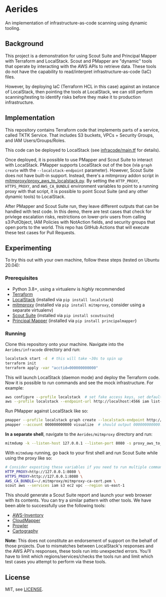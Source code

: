 # Aerides

An implementation of infrastructure-as-code scanning using dynamic tooling.

## Background

This project is a demonstration for using Scout Suite and Principal Mapper with Terraform and LocalStack. Scout and 
PMapper are "dynamic" tools that operate by interacting with the AWS APIs to retrieve data. These tools do not have 
the capability to read/interpret infrastructure-as-code (IaC) files. 

However, by deploying IaC (Terraform HCL in this case) against an instance of LocalStack, then pointing the tools at 
LocalStack, we can still perform scanning/testing to identify risks before they make it to production infrastructure.

## Implementation

This repository contains Terraform code that implements parts of a service, called TKTK Service. That includes S3 
buckets, VPCs + Security Groups, and IAM Users/Groups/Roles. 

This code can be deployed to LocalStack (see [infracode/main.tf](infracode/main.tf) for details).

Once deployed, it is possible to use PMapper and Scout Suite to interact with LocalStack. PMapper supports LocalStack 
out of the box (via `graph create` with the `--localstack-endpoint` parameter). However, Scout Suite does not have 
built-in support. Instead, there's a mitmproxy addon script in 
[mitmproxy/proxy_aws_to_localstack.py](mitmproxy/proxy_aws_to_localstack.py). By setting the `HTTP_PROXY`, 
`HTTPS_PROXY`, and `AWS_CA_BUNDLE` environment variables to point to a running proxy with that script, it is possible 
to point Scout Suite (and any other dynamic tools) to LocalStack.

After PMapper and Scout Suite run, they leave different outputs that can be handled with test code. In this demo, 
there are test cases that check for privlege escalation risks, restrictions on lower-priv users from calling 
s3:PutObject, IAM Policies with NotAction fields, and security groups that open ports to the world. This repo has 
GitHub Actions that will execute these test cases for Pull Requests.

## Experimenting

To try this out with your own machine, follow these steps (tested on Ubuntu 20.04):

### Prerequisites

* Python 3.8+, using a virtualenv is *highly* recommended
* [Terraform](https://learn.hashicorp.com/tutorials/terraform/install-cli?in=terraform/aws-get-started)
* [LocalStack](https://github.com/localstack/localstack) (installed via `pip install localstack`)
* [mitmproxy](https://mitmproxy.org/) (installed via `pip install mitmproxy`, consider using a separate virtualenv)
* [Scout Suite](https://github.com/nccgroup/ScoutSuite) (installed via `pip install scoutsuite`)
* [Principal Mapper](https://github.com/nccgroup/PMapper) (installed via `pip install principalmapper`)

### Running

Clone this repository onto your machine. Navigate into the `Aerides/infracode` directory and run:

```bash
localstack start -d  # this will take ~30s to spin up
terraform init
terraform apply -var "acctid=000000000000"
```

This will launch LocalStack (daemon mode) and deploy the Terraform code. Now it is possible to run commands and see 
the mock infrastructure. For example:

```bash
aws configure --profile localstack  # set fake access keys, set default region to us-east-1
aws --profile localstack --endpoint-url http://localhost:4566 iam list-users
```

Run PMapper against LocalStack like so:

```bash
pmapper --profile localstack graph create --localstack-endpoint http://localhost:4566 --exclude-services autoscaling
pmapper --account 000000000000 visualize  # should output 000000000000.svg if graphviz is installed
```

**In a separate shell**, navigate to the `Aerides/mitmproxy` directory and run:

```bash
mitmdump -k --listen-host 127.0.0.1 --listen-port 8080 -s proxy_aws_to_localstack.py 
```

With `mitmdump` running, go back to your first shell and run Scout Suite while using the proxy like so:

```bash
# Consider exposting these variables if you need to run multiple commands
HTTP_PROXY=http://127.0.0.1:8080 \
HTTPS_PROXY=http://127.0.0.1:8080 \
AWS_CA_BUNDLE=~/.mitmproxy/mitmproxy-ca-cert.pem \
scout aws --services iam s3 ec2 vpc --region us-east-1
```

This should generate a Scout Suite report and launch your web browser with its contents. You can try a similar 
pattern with other tools. We have been able to successfully use the following tools:

* [AWS-Inventory](https://github.com/nccgroup/aws-inventory/)
* [CloudMapper](https://github.com/duo-labs/cloudmapper)
* [Prowler](https://github.com/toniblyx/prowler)
* [Cartography](https://github.com/lyft/cartography)

**Note:** This does not constitute an endorsement of support on the behalf of those projects. Due to mismatches between 
LocalStack's responses and the AWS API's responses, these tools run into unexpected errors. You'll have to limit which 
regions/services/checks the tools run and limit which test cases you attempt to perform via these tools. 

## License

MIT, see [LICENSE](./LICENSE).
